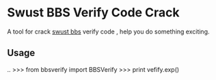 Swust BBS Verify Code Crack
====================================
A tool for crack [swust bbs](http://bbs.swust.edu.cn/) verify code , help you do something exciting.

Usage
----------------------------------
.. 
    >>> from bbsverify import BBSVerify
    >>> print  vefify.exp()
    

